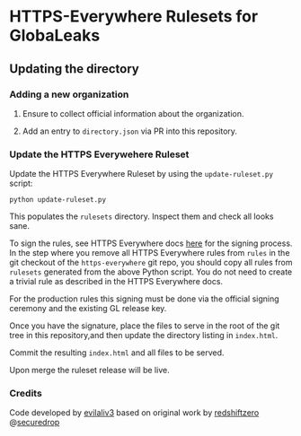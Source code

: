 # HTTPS-Everywhere Rulesets for GlobaLeaks

## Updating the directory

### Adding a new organization

1. Ensure to collect official information about the organization.

2. Add an entry to `directory.json` via PR into this repository.


### Update the HTTPS Everywehere Ruleset

Update the HTTPS Everywhere Ruleset by using the `update-ruleset.py` script:

```
python update-ruleset.py
```

This populates the `rulesets` directory. Inspect them and check all looks sane.

To sign the rules, see HTTPS Everywhere docs [here](https://github.com/EFForg/https-everywhere/blob/master/docs/en_US/ruleset-update-channels.md#2-signing-rulesets-with-this-key) for the signing process. In the step where you remove all HTTPS Everywhere rules from `rules` in the git checkout of the `https-everywhere` git repo, you should copy all rules from `rulesets` generated from the above Python script. You do not need to create a trivial rule as described in the HTTPS Everywhere docs.

For the production rules this signing must be done via the official signing ceremony and the existing GL release key.

Once you have the signature, place the files to serve in the root of the git tree in this repository,and then update the directory listing in `index.html`.

Commit the resulting `index.html` and all files to be served.

Upon merge the ruleset release will be live.


### Credits
Code developed by [evilaliv3](https://github.com/evilaliv3) based on original work by [redshiftzero](https://github.com/redshiftzero) @[securedrop](https://github.com/freedomofpress/securedrop)
